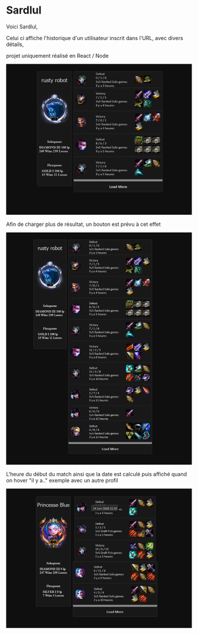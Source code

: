 # Sardlul
Voici Sardlul,

Celui ci affiche l'historique d'un utilisateur inscrit dans l'URL, avec divers détails,

projet uniquement réalisé en React / Node


![Screenshot](./screens/fullscreen.png)

Afin de charger plus de résultat, un bouton est prévu à cet effet

![Screenshot](./screens/fullscreenloaded.png)

L'heure du début du match ainsi que la date est calculé puis affiché quand on hover "il y a.."
exemple avec un autre profil

![Screenshot](./screens/fullscreenhover.png)